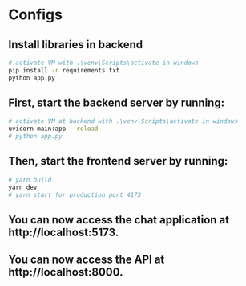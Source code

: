 # Configs

## Install libraries in backend

```bash
# activate VM with .\venv\Scripts\activate in windows
pip install -r requirements.txt
python app.py
```

## First, start the backend server by running:

```bash
# activate VM at backend with .\venv\Scripts\activate in windows
uvicorn main:app --reload
# python app.py
```

## Then, start the frontend server by running:

```bash
# yarn build
yarn dev
# yarn start for production port 4173
```

## You can now access the chat application at http://localhost:5173.
## You can now access the API at http://localhost:8000.
